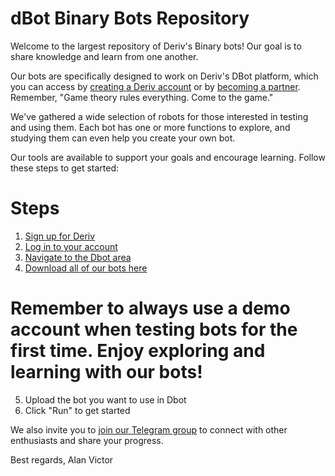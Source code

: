 # dBot Binary Bots Repository

Welcome to the largest repository of Deriv's Binary bots! Our goal is to share knowledge and learn from one another.

Our bots are specifically designed to work on Deriv's DBot platform, which you can access by [creating a Deriv account](https://track.deriv.com/_h1BT0Uryldi34Ib7uprVbWNd7ZgqdRLk/1/) or by [becoming a partner](https://track.deriv.com/_h1BT0Uryldilxv1B6h4gZ2Nd7ZgqdRLk/1/). Remember, "Game theory rules everything. Come to the game."

We've gathered a wide selection of robots for those interested in testing and using them. Each bot has one or more functions to explore, and studying them can even help you create your own bot.

Our tools are available to support your goals and encourage learning. Follow these steps to get started:

# Steps
1. [Sign up for Deriv](https://track.deriv.com/_h1BT0Uryldi34Ib7uprVbWNd7ZgqdRLk/1/)
2. [Log in to your account](https://track.deriv.com/_h1BT0Uryldi34Ib7uprVbWNd7ZgqdRLk/1/)
3. [Navigate to the Dbot area](https://track.deriv.com/_h1BT0Uryldi34Ib7uprVbWNd7ZgqdRLk/1/)
4. [Download all of our bots here](https://github.com/alanvito1/superfree-binary-bot/archive/refs/heads/master.zip)
# Remember to always use a demo account when testing bots for the first time. Enjoy exploring and learning with our bots!
5. Upload the bot you want to use in Dbot
6. Click "Run" to get started

We also invite you to [join our Telegram group](https://t.me/superbinarybots) to connect with other enthusiasts and share your progress.

Best regards,
Alan Victor
